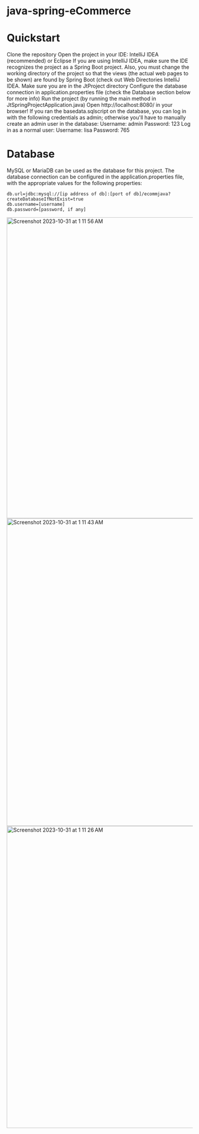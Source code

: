 # java-spring-eCommerce
# Quickstart

Clone the repository
Open the project in your IDE: IntelliJ IDEA (recommended) or Eclipse
If you are using IntelliJ IDEA, make sure the IDE recognizes the project as a Spring Boot project. Also, you must change the working directory of the project so that the views (the actual web pages to be shown) are found by Spring Boot (check out Web Directories IntelliJ IDEA.
Make sure you are in the JtProject directory
Configure the database connection in application.properties file (check the Database section below for more info)
Run the project (by running the main method in JtSpringProjectApplication.java)
Open http://localhost:8080/ in your browser!
If you ran the basedata.sqlscript on the database, you can log in with the following credentials as admin; otherwise you'll have to manually create an admin user in the database:
Username: admin
Password: 123
Log in as a normal user:
Username: lisa
Password: 765

# Database
MySQL or MariaDB can be used as the database for this project. The database connection can be configured in the application.properties file, with the appropriate values for the following properties:

    db.url=jdbc:mysql://[ip address of db]:[port of db]/ecommjava?createDatabaseIfNotExist=true
    db.username=[username]
    db.password=[password, if any]


<img width="812" alt="Screenshot 2023-10-31 at 1 11 56 AM" src="https://github.com/zenilvaghasiya/java-spring-eCommerce/assets/47736398/d32962a0-0cbb-4e56-8860-7e8ffc6965fb">
<img width="830" alt="Screenshot 2023-10-31 at 1 11 43 AM" src="https://github.com/zenilvaghasiya/java-spring-eCommerce/assets/47736398/fbe88647-f602-468b-9fc1-f3ec843670f3">
<img width="815" alt="Screenshot 2023-10-31 at 1 11 26 AM" src="https://github.com/zenilvaghasiya/java-spring-eCommerce/assets/47736398/9d992f3a-a229-4f8f-b544-6e10cabb4449">

